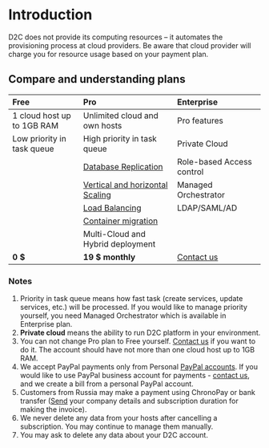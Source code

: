 # Introduction

D2C does not provide its computing resources – it automates the provisioning process at cloud providers. Be aware that cloud provider will charge you for resource usage based on your payment plan.

## Compare and understanding plans

| Free                          | Pro                               | Enterprise   |
| :------------- |              :------------- |                    :------------- |
| 1 cloud host up to 1GB RAM    | Unlimited cloud and own hosts     |  Pro features                        |
| Low priority in task queue    | High priority in task queue       |  Private Cloud                       |
|                               | [Database Replication](/platform/scaling/)              |  Role-based Access control           |
|                               | [Vertical and horizontal Scaling](/platform/scaling/)   |  Managed Orchestrator                |
|                               | [Load Balancing](/platform/balancing/)                    |  LDAP/SAML/AD                        |
|                               | [Container migration](/platform/migration/)               |                                      |
|                               | Multi-Cloud and Hybrid deployment |                                      |
| **0 $**                       | **19 $ monthly**                  | [Contact us](mailto:support@d2c.io)  |

### Notes

1. Priority in task queue means how fast task (create services, update services, etc.) will be processed. If you would like to manage priority yourself, you need Managed Orchestrator which is available in Enterprise plan.
2. **Private cloud** means the ability to run D2C platform in your environment.
3. You can not change Pro plan to Free yourself. [Contact us](mailto:support@d2c.io) if you want to do it. The account should have not more than one cloud host up to 1GB RAM.
4. We accept PayPal payments only from Personal [PayPal accounts](https://www.paypal.com/ca/webapps/mpp/account-selection). If you would like to use PayPal business account for payments - [contact us](mailto:support@d2c.io), and we create a bill from a personal PayPal account.
5. Customers from Russia may make a payment using ChronoPay or bank transfer ([Send](mailto:support@d2c.io) your company details and subscription duration for making the invoice).
5. We never delete any data from your hosts after cancelling a subscription. You may continue to manage them manually.
6. You may ask to delete any data about your D2C account.

